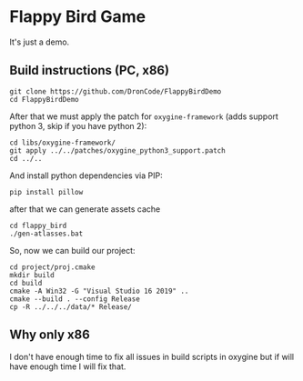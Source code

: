 Flappy Bird Game
=================

It's just a demo. 

Build instructions (PC, x86)
-----------------------

```
git clone https://github.com/DronCode/FlappyBirdDemo
cd FlappyBirdDemo
```

After that we must apply the patch for `oxygine-framework` (adds support python 3, skip if you have python 2):
```
cd libs/oxygine-framework/
git apply ../../patches/oxygine_python3_support.patch
cd ../..
```

And install python dependencies via PIP:
```
pip install pillow
```

after that we can generate assets cache
```
cd flappy_bird 
./gen-atlasses.bat
```

So, now we can build our project:
```
cd project/proj.cmake
mkdir build
cd build
cmake -A Win32 -G "Visual Studio 16 2019" ..
cmake --build . --config Release
cp -R ../../../data/* Release/
```

Why only x86
-------------

I don't have enough time to fix all issues in build scripts in oxygine but if will have enough time I will fix that.